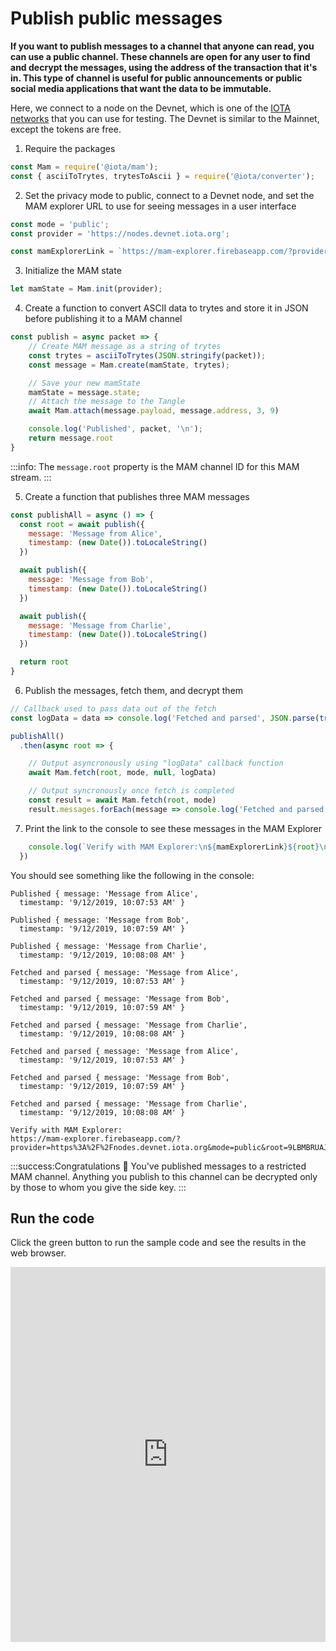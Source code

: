 # Publish public messages

**If you want to publish messages to a channel that anyone can read, you can use a public channel. These channels are open for any user to find and decrypt the messages, using the address of the transaction that it's in. This type of channel is useful for public announcements or public social media applications that want the data to be immutable.**

Here, we connect to a node on the Devnet, which is one of the [IOTA networks](root://getting-started/0.1/network/iota-networks.md) that you can use for testing. The Devnet is similar to the Mainnet, except the tokens are free.

1. Require the packages

  ```js
  const Mam = require('@iota/mam');
  const { asciiToTrytes, trytesToAscii } = require('@iota/converter');
  ```

2. Set the privacy mode to public, connect to a Devnet node, and set the MAM explorer URL to use for seeing messages in a user interface

  ```js
  const mode = 'public';
  const provider = 'https://nodes.devnet.iota.org';

  const mamExplorerLink = `https://mam-explorer.firebaseapp.com/?provider=${encodeURIComponent(provider)}&mode=${mode}&root=`;
  ```

3. Initialize the MAM state

  ```js
  let mamState = Mam.init(provider);
  ```

4. Create a function to convert ASCII data to trytes and store it in JSON before publishing it to a MAM channel

  ```js
  const publish = async packet => {
      // Create MAM message as a string of trytes
      const trytes = asciiToTrytes(JSON.stringify(packet));
      const message = Mam.create(mamState, trytes);

      // Save your new mamState
      mamState = message.state;
      // Attach the message to the Tangle
      await Mam.attach(message.payload, message.address, 3, 9)

      console.log('Published', packet, '\n');
      return message.root
  }
  ```

  :::info:
  The `message.root` property is the MAM channel ID for this MAM stream.
  :::

5. Create a function that publishes three MAM messages

  ```js
  const publishAll = async () => {
    const root = await publish({
      message: 'Message from Alice',
      timestamp: (new Date()).toLocaleString()
    })

    await publish({
      message: 'Message from Bob',
      timestamp: (new Date()).toLocaleString()
    })

    await publish({
      message: 'Message from Charlie',
      timestamp: (new Date()).toLocaleString()
    })

    return root
  }
  ```

6. Publish the messages, fetch them, and decrypt them

  ```js
  // Callback used to pass data out of the fetch
  const logData = data => console.log('Fetched and parsed', JSON.parse(trytesToAscii(data)), '\n')

  publishAll()
    .then(async root => {

      // Output asyncronously using "logData" callback function
      await Mam.fetch(root, mode, null, logData)

      // Output syncronously once fetch is completed
      const result = await Mam.fetch(root, mode)
      result.messages.forEach(message => console.log('Fetched and parsed', JSON.parse(trytesToAscii(message)), '\n'))
  ```

7. Print the link to the console to see these messages in the MAM Explorer

  ```js
      console.log(`Verify with MAM Explorer:\n${mamExplorerLink}${root}\n`);
    })
  ```

You should see something like the following in the console:

```
Published { message: 'Message from Alice',
  timestamp: '9/12/2019, 10:07:53 AM' } 

Published { message: 'Message from Bob',
  timestamp: '9/12/2019, 10:07:59 AM' } 

Published { message: 'Message from Charlie',
  timestamp: '9/12/2019, 10:08:08 AM' } 

Fetched and parsed { message: 'Message from Alice',
  timestamp: '9/12/2019, 10:07:53 AM' } 

Fetched and parsed { message: 'Message from Bob',
  timestamp: '9/12/2019, 10:07:59 AM' } 

Fetched and parsed { message: 'Message from Charlie',
  timestamp: '9/12/2019, 10:08:08 AM' } 

Fetched and parsed { message: 'Message from Alice',
  timestamp: '9/12/2019, 10:07:53 AM' } 

Fetched and parsed { message: 'Message from Bob',
  timestamp: '9/12/2019, 10:07:59 AM' } 

Fetched and parsed { message: 'Message from Charlie',
  timestamp: '9/12/2019, 10:08:08 AM' } 

Verify with MAM Explorer:
https://mam-explorer.firebaseapp.com/?provider=https%3A%2F%2Fnodes.devnet.iota.org&mode=public&root=9LBMBRUAJIRNASMNJP99ZMNVKNOER9XGVSLJLECEXBTNADHPWGO9FMBRRAGZPKEPSRLJ9SZYQU9EVLMPC
```

:::success:Congratulations :tada:
You've published messages to a restricted MAM channel. Anything you publish to this channel can be decrypted only by those to whom you give the side key.
:::

## Run the code

Click the green button to run the sample code and see the results in the web browser.

<iframe height="600px" width="100%" src="https://repl.it/@jake91/MAM-public?lite=true" scrolling="no" frameborder="no" allowtransparency="true" allowfullscreen="true" sandbox="allow-forms allow-pointer-lock allow-popups allow-same-origin allow-scripts allow-modals"></iframe>
